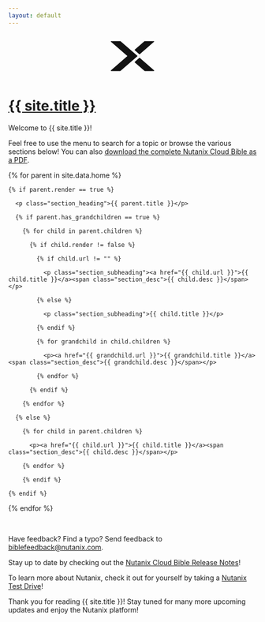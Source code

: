 ```yaml
---
layout: default
---
```


<div style="text-align: center;">
<svg id="Layer_1" data-name="Layer 1" xmlns="http://www.w3.org/2000/svg" viewBox="0 0 40 40" width="90px" height="90px">
  <path class="cls-1" d="m39.44,32.85c.12.1.16.27.11.41-.05.15-.19.24-.35.24h-8.05c-.09,0-.18-.03-.24-.09l-8.84-7.65c-.08-.07-.13-.17-.13-.28s.05-.21.13-.28l4.02-3.48c.14-.12.35-.12.49,0l12.87,11.14Zm-13.36-14.56c.07.06.16.09.24.09s.17-.03.24-.09l12.87-11.14c.12-.1.16-.27.11-.41-.05-.15-.19-.24-.35-.24h-8.05c-.09,0-.18.03-.24.09l-8.84,7.65c-.08.07-.13.17-.13.28s.05.21.13.28l4.02,3.48Zm-1.69,1.71c0-.11-.05-.21-.13-.28L9.1,6.59c-.07-.06-.15-.09-.24-.09H.8c-.16,0-.3.1-.35.24-.05.15-.01.31.11.41l14.84,12.85L.56,32.85c-.12.1-.16.27-.11.41.05.15.19.24.35.24h8.05c.09,0,.18-.03.24-.09l15.17-13.13c.08-.07.13-.17.13-.28Z" fill="#131313" id="Fill-1"></path>
</svg>
</div>


<h1><a href="/">{{ site.title }}</a></h1>

Welcome to {{ site.title }}!

Feel free to use the menu to search for a topic or browse the various sections below! You can also [download the complete Nutanix Cloud Bible as a PDF](pdf/classic.pdf "Download Nutanix Cloud Bible Classic Version as a PDF").

<div>
  {% for parent in site.data.home %}

    {% if parent.render == true %}

      <p class="section_heading">{{ parent.title }}</p>

      {% if parent.has_grandchildren == true %}

        {% for child in parent.children %}

          {% if child.render != false %}

            {% if child.url != "" %}

              <p class="section_subheading"><a href="{{ child.url }}">{{ child.title }}</a><span class="section_desc">{{ child.desc }}</span></p>

            {% else %}

              <p class="section_subheading">{{ child.title }}</p>

            {% endif %}

            {% for grandchild in child.children %}

              <p><a href="{{ grandchild.url }}">{{ grandchild.title }}</a><span class="section_desc">{{ grandchild.desc }}</span></p>

            {% endfor %}

          {% endif %}

        {% endfor %}

      {% else %}

        {% for child in parent.children %}

          <p><a href="{{ child.url }}">{{ child.title }}</a><span class="section_desc">{{ child.desc }}</span></p>

        {% endfor %}

        {% endif %}

    {% endif %}

  {% endfor %}
</div>

<p>&nbsp;</p>

Have feedback? Find a typo?  Send feedback to <a id="feedback" href="">biblefeedback@<!-- no bots -->nutanix.com</a>.

Stay up to date by checking out the [Nutanix Cloud Bible Release Notes](release_notes.html)!

To learn more about Nutanix, check it out for yourself by taking a [Nutanix Test Drive](https://www.nutanix.com/one-platform?utm_source=nutanixbible&utm_medium=referral)!

Thank you for reading {{ site.title }}!  Stay tuned for many more upcoming updates and enjoy the Nutanix platform!
